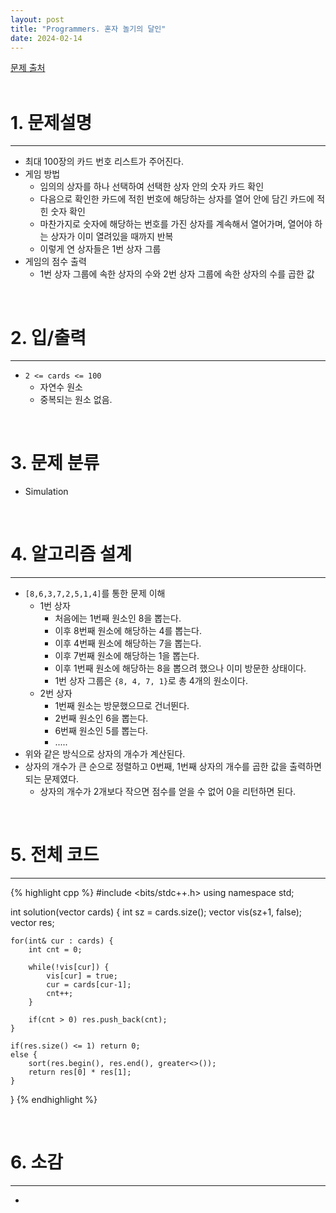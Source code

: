```yaml
---
layout: post
title: "Programmers. 혼자 놀기의 달인"
date: 2024-02-14
---
```


[문제 출처](https://school.programmers.co.kr/learn/courses/30/lessons/131130) <br/><br/>


# 1. 문제설명
<hr>

- 최대 100장의 카드 번호 리스트가 주어진다.
- 게임 방법
  - 임의의 상자를 하나 선택하여 선택한 상자 안의 숫자 카드 확인
  - 다음으로 확인한 카드에 적힌 번호에 해당하는 상자를 열어 안에 담긴 카드에 적힌 숫자 확인 
  - 마찬가지로 숫자에 해당하는 번호를 가진 상자를 계속해서 열어가며, 열어야 하는 상자가 이미 열려있을 때까지 반복
  - 이렇게 연 상자들은 1번 상자 그룹
- 게임의 점수 출력
  - 1번 상자 그룹에 속한 상자의 수와 2번 상자 그룹에 속한 상자의 수를 곱한 값

<br/>


# 2. 입/출력
<hr>

- `2 <= cards <= 100`
  - 자연수 원소
  - 중복되는 원소 없음.

<br/>


# 3. 문제 분류
- Simulation

<br/>


# 4. 알고리즘 설계
<hr>

- `[8,6,3,7,2,5,1,4]`를 통한 문제 이해
  - 1번 상자
    - 처음에는 1번째 원소인 8을 뽑는다.
    - 이후 8번째 원소에 해당하는 4를 뽑는다.
    - 이후 4번째 원소에 해당하는 7을 뽑는다.
    - 이후 7번째 원소에 해당하는 1을 뽑는다.
    - 이후 1번째 원소에 해당하는 8을 뽑으려 했으나 이미 방문한 상태이다.
    - 1번 상자 그룹은 `{8, 4, 7, 1}`로 총 4개의 원소이다.
  - 2번 상자
    - 1번째 원소는 방문했으므로 건너뛴다.
    - 2번째 원소인 6을 뽑는다.
    - 6번째 원소인 5를 뽑는다.
    - .....
- 위와 같은 방식으로 상자의 개수가 계산된다.
- 상자의 개수가 큰 순으로 정렬하고 0번째, 1번째 상자의 개수를 곱한 값을 출력하면 되는 문제였다.
  - 상자의 개수가 2개보다 작으면 점수를 얻을 수 없어 0을 리턴하면 된다.


<br/>

# 5. 전체 코드
<hr>

{% highlight cpp %}
#include <bits/stdc++.h>
using namespace std;

int solution(vector<int> cards) {
    int sz = cards.size();
    vector<bool> vis(sz+1, false);
    vector<int> res;
    
    for(int& cur : cards) {
        int cnt = 0;
        
        while(!vis[cur]) {
            vis[cur] = true;
            cur = cards[cur-1];
            cnt++;
        }
        
        if(cnt > 0) res.push_back(cnt);
    }
    
    if(res.size() <= 1) return 0;
    else {
        sort(res.begin(), res.end(), greater<>());
        return res[0] * res[1];
    }
}
{% endhighlight %}

<br/>

# 6. 소감
<hr>

- 